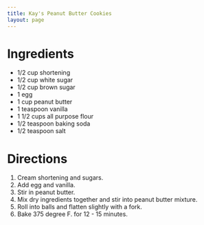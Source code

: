 ```yaml
---
title: Kay's Peanut Butter Cookies
layout: page
---
```


# Ingredients

* 1/2 cup shortening
* 1/2 cup white sugar
* 1/2 cup brown sugar
* 1 egg
* 1 cup peanut butter
* 1 teaspoon vanilla
* 1 1/2 cups all purpose flour
* 1/2 teaspoon baking soda
* 1/2 teaspoon salt

# Directions

1. Cream shortening and sugars.
1. Add egg and vanilla.
1. Stir in peanut butter.
1. Mix dry ingredients together and stir into peanut butter mixture.
1. Roll into balls and flatten slightly with a fork.
1. Bake 375 degree F. for 12 - 15 minutes.
